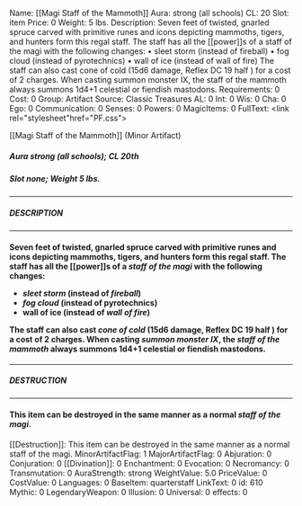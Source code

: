 Name: [[Magi Staff of the Mammoth]]
Aura: strong (all schools)
CL: 20
Slot: item
Price: 0
Weight: 5 lbs.
Description: Seven feet of twisted, gnarled spruce carved with primitive runes and icons depicting mammoths, tigers, and hunters form this regal staff. The staff has all the [[power]]s of a staff of the magi with the following changes: • sleet storm (instead of fireball) • fog cloud (instead of pyrotechnics) • wall of ice (instead of wall of fire) The staff can also cast cone of cold (15d6 damage, Reflex DC 19 half ) for a cost of 2 charges. When casting summon monster IX, the staff of the mammoth always summons 1d4+1 celestial or fiendish mastodons.
Requirements: 0
Cost: 0
Group: Artifact
Source: Classic Treasures
AL: 0
Int: 0
Wis: 0
Cha: 0
Ego: 0
Communication: 0
Senses: 0
Powers: 0
MagicItems: 0
FullText: <link rel="stylesheet"href="PF.css"><div class="heading"><p class="alignleft">[[Magi Staff of the Mammoth]] (Minor Artifact)</p><div style="clear: both;"></div></div><div><h5><b>Aura </b>strong (all schools); <b>CL </b>20th</h5><h5><b>Slot </b>none; <b>Weight </b>5 lbs.</h5></div><hr/><div><h5><b>DESCRIPTION</b></h5></div><hr/><div><h4><p>Seven feet of twisted, gnarled spruce carved with primitive runes and icons depicting mammoths, tigers, and hunters form this regal staff. The staff has all the [[power]]s of a <i>staff of the magi</i> with the following changes: <ul><li> <i>sleet storm</i> (instead of <i>fireball</i>) <li> <i>fog cloud</i> (instead of pyrotechnics) <li> wall of ice (instead of <i>wall of fire</i>)</ul> The staff can also cast <i>cone of cold</i> (15d6 damage, Reflex DC 19 half ) for a cost of 2 charges. When casting <i>summon monster IX</i>, the <i>staff of the mammoth</i> always summons 1d4+1 celestial or fiendish mastodons.</p></h4></div><hr/><div><h5><b>DESTRUCTION</b></h5></div><hr/><div><h4><p>This item can be destroyed in the same manner as a normal <i>staff of the magi</i>.</p></h4></div>
[[Destruction]]: This item can be destroyed in the same manner as a normal staff of the magi.
MinorArtifactFlag: 1
MajorArtifactFlag: 0
Abjuration: 0
Conjuration: 0
[[Divination]]: 0
Enchantment: 0
Evocation: 0
Necromancy: 0
Transmutation: 0
AuraStrength: strong
WeightValue: 5.0
PriceValue: 0
CostValue: 0
Languages: 0
BaseItem: quarterstaff
LinkText: 0
id: 610
Mythic: 0
LegendaryWeapon: 0
Illusion: 0
Universal: 0
effects: 0
